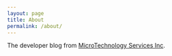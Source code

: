 ```yaml
---
layout: page
title: About
permalink: /about/
---
```


The developer blog from [MicroTechnology Services Inc](http://mitsi.com/).

